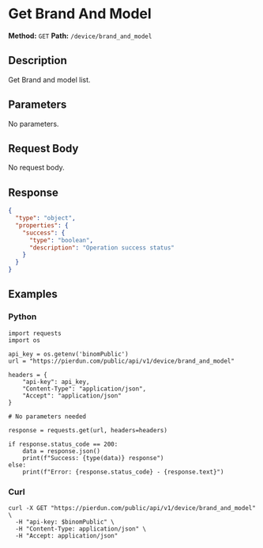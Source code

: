# Get Brand And Model

**Method:** `GET`
**Path:** `/device/brand_and_model`

## Description
Get Brand and model list.

## Parameters
No parameters.

## Request Body
No request body.

## Response
```json
{
  "type": "object",
  "properties": {
    "success": {
      "type": "boolean",
      "description": "Operation success status"
    }
  }
}
```

## Examples
### Python
```__python__
import requests
import os

api_key = os.getenv('binomPublic')
url = "https://pierdun.com/public/api/v1/device/brand_and_model"

headers = {
    "api-key": api_key,
    "Content-Type": "application/json",
    "Accept": "application/json"
}

# No parameters needed

response = requests.get(url, headers=headers)

if response.status_code == 200:
    data = response.json()
    print(f"Success: {type(data)} response")
else:
    print(f"Error: {response.status_code} - {response.text}")
```
### Curl
```__curl__
curl -X GET "https://pierdun.com/public/api/v1/device/brand_and_model" \
  -H "api-key: $binomPublic" \
  -H "Content-Type: application/json" \
  -H "Accept: application/json"
```
